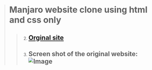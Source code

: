 > # Manjaro website clone using html and css only
> > 2. ## [Orginal site](https://manjaro.org/ "Orginal manjaro website link" )
> > 3. ## Screen shot of the original website: ![Image](https://github.com/user-attachments/assets/74937542-b1d3-4dc4-a76a-f9116d01b093)



